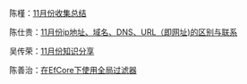 陈槿：[11月份收集总结](陈槿/index.md)

陈仕贵：[11月份ip地址、域名、DNS、URL（即网址)的区别与联系](陈仕贵/index.md)

吴传荣：[11月份知识分享](吴传荣/index.md)

陈善治：[在EfCore下使用全局过滤器](陈善治/index.md)
